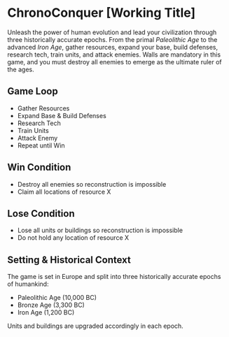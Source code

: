 # ChronoConquer [Working Title]

Unleash the power of human evolution and lead your civilization through three historically accurate epochs. From the primal *Paleolithic Age* to the advanced *Iron Age*, gather resources, expand your base, build defenses, research tech, train units, and attack enemies. Walls are mandatory in this game, and you must destroy all enemies to emerge as the ultimate ruler of the ages.

## Game Loop

- Gather Resources
- Expand Base & Build Defenses
- Research Tech
- Train Units
- Attack Enemy
- Repeat until Win

## Win Condition

- Destroy all enemies so reconstruction is impossible
- Claim all locations of resource X

## Lose Condition

- Lose all units or buildings so reconstruction is impossible
- Do not hold any location of resource X

## Setting & Historical Context

The game is set in Europe and split into three historically accurate epochs of humankind:

- Paleolithic Age (10,000 BC)
- Bronze Age (3,300 BC)
- Iron Age (1,200 BC)

Units and buildings are upgraded accordingly in each epoch.

